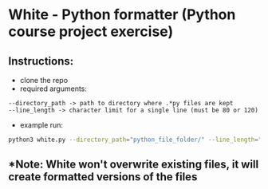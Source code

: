 # White - Python formatter (Python course project exercise)

## Instructions:
- clone the repo
- required arguments:
```
--directory_path -> path to directory where .*py files are kept
--line_length -> character limit for a single line (must be 80 or 120)
```
- example run:
```bash
python3 white.py --directory_path="python_file_folder/" --line_length="80"
```

## *Note: White won't overwrite existing files, it will create formatted versions of the files
